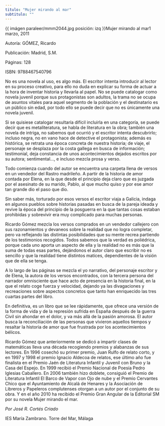 ```yaml
---
titulo: "Mujer mirando al mar"
subtitulo: ""
---
```

{{ imágen paraleer/mmm2044.jpg posición: izq }}Mujer mirando al mar1 marzo,
2011

Autoría: GÓMEZ, Ricardo

Publicación: Madrid, S.M.

Páginas: 128

ISBN: 9788467540796

No es una novela al uso, es algo más. El escritor intenta introducir al
lector en su proceso creativo, para ello no duda en explicar su forma de
actuar a la hora de inventar historia y llevarla al papel. No se puede
catalogar como novela juvenil porque sus protagonistas son adultos, la trama
no se ocupa de asuntos vitales para aquel segmento de la población y el
destinatario es un público sin edad, por todo ello se puede decir que no es
únicamente una novela juvenil.

Si se quisiese catalogar resultaría difícil incluirla en una categoría, se
puede decir que es metaliteratura, se habla de literatura en la obra; también
una novela de intriga, no sabemos qué ocurrió y el escritor intenta
descubrirlo; incluso negra, no en vano hace de detective el protagonista;
además es histórica, se retrata una época concreta de nuestra historia; de
viaje, el personaje se desplaza por la costa gallega en busca de información;
testimonial, deja constancia de unos acontecimientos dejados escritos por su
autora; sentimental…, e incluso mezcla prosa y verso.

Todo comienza cuando del autor se encuentra una carpeta llena de versos en un
vendedor del Rastro madrileño. A partir de la historia de amor contada por
Elena, en la que desde el principio deja claro que es juzgada por el
asesinato de su marido, Pablo, al que mucho quiso y por ese amor tan grande
dio el paso que dio.

Sin saber más, torturado por esos versos el escritor viaja a Galicia, indaga
en algunos pueblos sobre historias pasadas en busca de la pareja ideada y
revive la época del principio de la posguerra en la que tantas cosas estaban
prohibidas y sobrevivir era muy complicado para muchas personas.

Ricardo Gómez mezcla los versos comprados en un vendedor callejero con sus
razonamientos y devaneos sobre la realidad que no logra completar, pero va
reflejando las distintas posibilidades que su mente recrea partiendo de los
testimonios recogidos. Todos sabemos que la verdad es poliédrica, porque cada
uno aporta un aspecto de ella y la realidad no es más que la suma de todas
esas partes, dejándonos el autor claro que escribir no es sencillo y que la
realidad tiene distintos matices, dependientes de la visión que de ella se
tenga.

A lo largo de las páginas se mezcla el yo narrativo, del personaje escritor y
de Elena, la autora de los versos encontrados, con la tercera persona del
narrador omnisciente que hace acto de presencia en la historia final, en la
que el relato coge fuerza y velocidad, dejando ya las divagaciones y
recreaciones sobre aspectos concretos que tanto han enriquecido las tres
cuartas partes del libro.

En definitiva, es un libro que se lee rápidamente, que ofrece una versión de
la forma de vida y de la represión sufrida en España después de la guerra
Civil sin ahondar en el dolor, y va más allá de la pasión amorosa. El autor
busca la reconciliación de las personas que vivieron aquellos tiempos y
resaltar la historia de amor que fue frustrada por los acontecimientos
bélicos.

Ricardo Gómez que anteriormente se dedicó a impartir clases de matemáticas
lleva una década recogiendo premios y alabanzas de sus lectores. En 1996
cosechó su primer premio, Juan Rulfo de relato corto, y en 1997 y 1998 el
premio Ignacio Aldecoa de relatos, ese último año fue finalista en el Premio
Jaén de Literatura Infantil y Juvenil con Bruno y la Casa del Espejo. En 1999
recibió el Premio Nacional de Poesía Pedro Iglesias Caballero. En 2006
también hizo doblete, consiguió el Premio de Literatura Infantil El Barco de
Vapor con Ojo de nube y el Premio Cervantes Chico que el Ayuntamiento de
Alcalá de Henares y la Asociación de Libreros y Papeleros complutenses
otorgan a un autor por el conjunto de su obra. Y en el año 2010 ha recibido
el Premio Gran Angular de la Editorial SM por su novela Mujer mirando el mar.

_Por José R. Cortés Criado_

IES María Zambrano. Torre del Mar, Málaga

